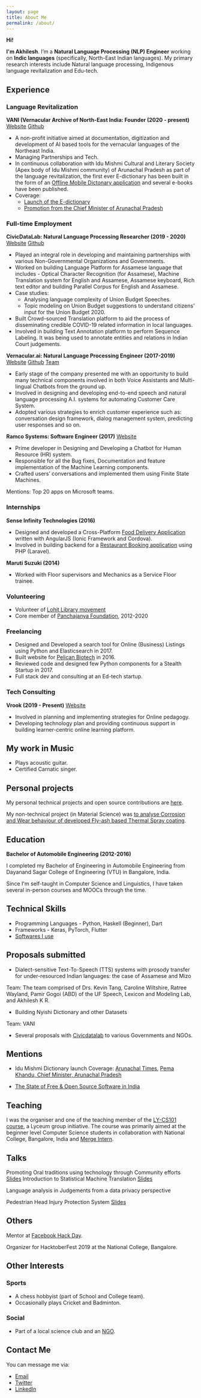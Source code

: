 ```yaml
---
layout: page
title: About Me
permalink: /about/
---
```


**Hi!**

**I'm Akhilesh**. I’m a **Natural Language Processing (NLP) Engineer** working on **Indic languages** (specifically, North-East Indian languages). My primary research interests include Natural language processing, Indigenous language revitalization and Edu-tech.


## Experience

### Language Revitalization

**VANI (Vernacular Archive of North-East India: Founder (2020 - present)** [Website](https://projectvani.org/) [Github](https://github.com/project-vani)

- A non-profit initiative aimed at documentation, digitization and development of AI based tools for the vernacular languages of the Northeast India.
- Managing Partnerships and Tech.
- In continuous collaboration with Idu Mishmi Cultural and Literary Society (Apex body of Idu Mishmi community) of Arunachal Pradesh as part of the language revitalization, the first ever E-dictionary has been built in the form of an [Offline Mobile Dictonary application](https://play.google.com/store/apps/details?id=imcls.dictionary.demo_flutter) and several e-books have been published.
- Coverage:
  - [Launch of the E-dictionary](https://arunachaltimes.in/index.php/2020/12/14/imcls-launches-mishmi-idu-dictionary-app/)
  - [Promotion from the Chief Minister of Arunachal Pradesh](https://m.facebook.com/story.php?story_fbid=4876201042454353&id=1037093553031807&sfnsn=wiwspwa)


### Full-time Employment

**CivicDataLab: Natural Language Processing Researcher (2019 - 2020)** [Website](https://www.civicdatalab.in/) [Github](https://github.com/civicdatalab/)

- Played an integral role in developing and maintaining partnerships with various Non-Governmental Organizations and Governments.
- Worked on building Language Platform for Assamese language that includes - Optical Character Recognition (for Assamese), Machine Translation system for English and Assamese, Assamese keyboard, Rich text editor and building Parallel Corpus for English and Assamese.
- Case studies:
  - Analysing language complexity of Union Budget Speeches.
  - Topic modeling on Union Budget suggestions to understand citizens’ input for the Union Budget 2020.
- Built Crowd-sourced Translation platform to aid the process of disseminating credible COVID-19 related information in local languages.
- Involved in building Text Annotation platform to perform Sequence Labeling. It was being used to annotate entities and relations in Indian Court judgements.

**Vernacular.ai: Natural Language Processing Engineer (2017-2019)** [Website](https://vernacular.ai) [Github](https://github.com/vernacular-ai/) [Team](https://vernacular-ai.github.io/ml/team)

- Early stage of the company presented me with an  opportunity to build many technical components involved in both Voice Assistants and Multi-lingual Chatbots from the ground up.
- Involved in designing and developing end-to-end speech and natural language processing A.I. systems for automating Customer Care System.
- Adopted various strategies to enrich customer experience such as: conversation design framework, dialog management system, predicting user responses and so on.

**Ramco Systems: Software Engineer (2017)** [Website](https://www.ramco.com/chatbot/)

- Prime developer in Designing and Developing a Chatbot for Human Resource (HR) system.
- Responsible for all the Bug fixes, Documentation and feature implementation of the Machine Learning components.
- Crafted users’ conversations and implemented them using Finite State Machines.

Mentions: Top 20 apps on Microsoft teams.

### Internships

**Sense Infinity Technologies (2016)**

- Designed and developed a Cross-Platform [Food Delivery Application](https://staple.today/) written with AngularJS (Ionic Framework and Cordova). 
- Involved in building backend for a [Restaurant Booking application](https://play.google.com/store/apps/details?id=com.sense.today.ballyhoo) using PHP (Laravel).


**Maruti Suzuki (2014)**

- Worked with Floor supervisors and Mechanics as a Service Floor trainee.


### Volunteering

- Volunteer of [Lohit Library movement](http://www.lohit-libraries.org)
- Core member of [Panchajanya Foundation](http://panchajanya.org), 2012-2020

### Freelancing

- Designed and Developed a search tool for Online (Business) Listings using Python and Elasticsearch in 2017.
- Built website for [Pelican Biotech](http://pelicanbiotech.com) in 2016.
- Reviewed code and designed few Python components for a Stealth Startup in 2017.
- Full stack dev and consulting at an Ed-tech startup.

### Tech Consulting

**Vrook (2019 - Present)** [Website](https://vrook.co)

- Involved in planning and implementing strategies for Online pedagogy.
- Developing technology plan and providing continuous support in building learner-centric online learning platform.

## My work in Music

- Plays acoustic guitar.
- Certified Carnatic singer.


## Personal projects

My personal technical projects and open source contributions are [here](https://github.com/akki2825).

My non-technical project (in Material Science) was [to analyse Corrosion and Wear behaviour of developed Fly-ash based Thermal Spray coating](https://drive.google.com/file/d/1LkIFr7dWBtssDnqMyTahB9t6dzJGbXx_/view?usp=sharing).


## Education

**Bachelor of Automobile Engineering (2012-2016)**

I completed my Bachelor of Engineering in Automobile Engineering from Dayanand Sagar College of Engineering (VTU) in Bangalore, India.

Since I'm self-taught in Computer Science and Linguistics, I have taken several in-person courses and MOOCs through the time.


## Technical Skills

- Programming Languages - Python, Haskell (Beginner), Dart
- Frameworks - Keras, PyTorch, Flutter
- [Softwares I use](https://akki2825.github.io/personal-config/2020/05/21/softwares-i-use.html)

## Proposals submitted

- Dialect-sensitive Text-To-Speech (TTS) systems with prosody transfer for under-resourced Indian languages: the case of Assamese and Mizo

Team: The team comprised of Drs. Kevin Tang, Caroline Wiltshire, Ratree Wayland, Pamir Gogoi (ABD) of the UF Speech, Lexicon and Modeling Lab, and Akhilesh K R.

- Building Nyishi Dictionary and other Datasets

Team: VANI

- Several proposals with [Civicdatalab](https://civicdatalab.in) to various Governments and NGOs.

## Mentions


- Idu Mishmi Dictionary launch
  Coverage: [Arunachal Times](https://arunachaltimes.in/index.php/2020/12/14/imcls-launches-mishmi-idu-dictionary-app/), [Pema Khandu, Chief Minister, Arunachal Pradesh](https://m.facebook.com/story.php?story_fbid=4876201042454353&id=1037093553031807&sfnsn=wiwspwa)

- [The State of Free & Open Source Software in India](https://state-of-foss.in/)

## Teaching

I was the organiser and one of the teaching member of the [LY-CS101 course](https://youtube.com/playlist?list=PLzgT9LNklpYDFav5-jj4IiRYVP91ufMtf), a Lyceum group initiative. The course was primarily aimed at the beginner level Computer Science students in collaboration with National College, Bangalore, India and [Merge Intern](https://www.mergeintern.com/).

## Talks

Promoting Oral traditions using technology through Community efforts [Slides](https://drive.google.com/file/d/1xGsHJO7geZ8K72BfH25YfaBbMYqxqZEe/view?usp=sharing)
Introduction to Statistical Machine Translation [Slides](https://drive.google.com/file/d/1xds25UpNwHjrY2d2_s0pjhDjVopuAGYp/view?usp=sharing)

Language analysis in Judgements from a data privacy perspective

Pedestrian Head Injury Protection System [Slides](https://drive.google.com/file/d/0ByCselSC-lh5aG1BUmVnSDJjdUlPRDFKQnBqMXFIN2k1MklN/view?usp=sharing)


## Others

Mentor at [Facebook Hack Day](https://splashthat.com/sites/view/hackdaybangalore.splashthat.com).

Organizer for HacktoberFest 2019 at the National College, Bangalore.


## Other Interests

### Sports

- A chess hobbyist (part of School and College team).
- Occasionally plays Cricket and Badminton.


### Social

- Part of a local science club and an [NGO](http://panchajanya.org).

## Contact Me

You can message me via:

- [Email](mailto:akki.kr94@gmail.com)
- [Twitter](https://twitter.com/Akhilesh_k_r)
- [LinkedIn](https://www.linkedin.com/in/akhilesh-kr/)
